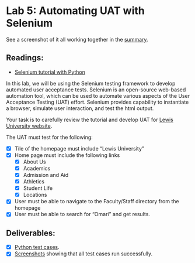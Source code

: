 # Lab 5: Automating UAT with Selenium

See a screenshot of it all working together in the [summary](./docs/show_its_working.md).

## Readings:

* [Selenium tutorial with Python](https://selenium-python.readthedocs.io/)

In this lab, we will be using the Selenium testing framework to develop automated user acceptance tests. Selenium is an 
open-source web-based automation tool, which can be used to automate various aspects of the User Acceptance Testing 
(UAT) effort. Selenium provides capability to instantiate a browser, simulate user interaction, and test the html 
output.

Your task is to carefully review the tutorial and develop UAT for [Lewis University website](https://www.lewisu.edu).

The UAT must test for the following:
- [x] Tile of the homepage must include “Lewis University”
- [x] Home page must include the following links
  - [x] About Us
  - [x] Academics
  - [x] Admission and Aid
  - [x] Athletics
  - [x] Student Life
  - [x] Locations
- [x] User must be able to navigate to the Faculty/Staff directory from the homepage
- [x] User must be able to search for “Omari” and get results.

## Deliverables:

- [x] [Python test cases](./tests/test_lewisu_web.py).
- [x] [Screenshots](./docs/images/LewisU_SeleniumTests.png) showing that all test cases run successfully.
